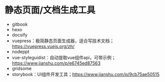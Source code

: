 # 静态页面/文档生成工具
	
- gitbook
- hexo
- docsify
- vuepress：极简静态页面生成器，适合写技术文档；https://vuepress.vuejs.org/zh/
- nodeppt
- vue-styleguidist：自动提取vue组件api，可带示例；https://www.jianshu.com/p/e6745ed87563
- gridsome
- storybook：UI组件开发工具；https://www.jianshu.com/p/9cb75ae50515